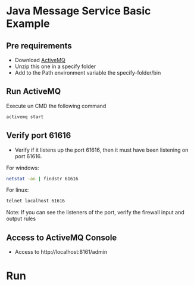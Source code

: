 # Java Message Service Basic Example

## Pre requirements
- Download [ActiveMQ](https://activemq.apache.org/components/classic/download/)
- Unzip this one in a specify folder
- Add to the Path environment variable the specify-folder/bin 

## Run ActiveMQ
Execute un CMD the following command

```sh
activemq start
```

## Verify port 61616

- Verify if it listens up the port 61616, then it must have been listening on port 61616.

For windows: 

```sh
netstat -an | findstr 61616
```

For linux:

```sh
telnet localhost 61616
```

Note: If you can see the listeners of the port, verify the firewall input and output rules


## Access to ActiveMQ Console

- Access to http://localhost:8161/admin

# Run



